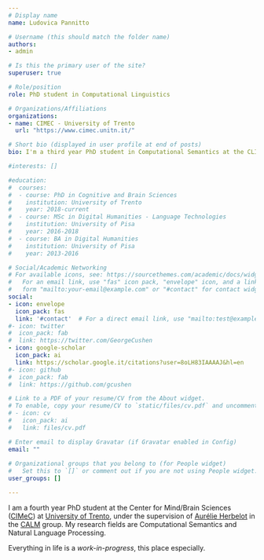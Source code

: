 ```yaml
---
# Display name
name: Ludovica Pannitto

# Username (this should match the folder name)
authors:
- admin

# Is this the primary user of the site?
superuser: true

# Role/position
role: PhD student in Computational Linguistics

# Organizations/Affiliations
organizations:
- name: CIMEC - University of Trento
  url: "https://www.cimec.unitn.it/"

# Short bio (displayed in user profile at end of posts)
bio: I'm a third year PhD student in Computational Semantics at the CLIC (Language, Interaction and Computation) Laboratory at CIMeC.

#interests: []

#education:
#  courses:
#  - course: PhD in Cognitive and Brain Sciences
#    institution: University of Trento
#    year: 2018-current
#  - course: MSc in Digital Humanities - Language Technologies
#    institution: University of Pisa
#    year: 2016-2018
#  - course: BA in Digital Humanities
#    institution: University of Pisa
#    year: 2013-2016

# Social/Academic Networking
# For available icons, see: https://sourcethemes.com/academic/docs/widgets/#icons
#   For an email link, use "fas" icon pack, "envelope" icon, and a link in the
#   form "mailto:your-email@example.com" or "#contact" for contact widget.
social:
- icon: envelope
  icon_pack: fas
  link: '#contact'  # For a direct email link, use "mailto:test@example.org".
#- icon: twitter
#  icon_pack: fab
#  link: https://twitter.com/GeorgeCushen
- icon: google-scholar
  icon_pack: ai
  link: https://scholar.google.it/citations?user=8oLH83IAAAAJ&hl=en
#- icon: github
#  icon_pack: fab
#  link: https://github.com/gcushen

# Link to a PDF of your resume/CV from the About widget.
# To enable, copy your resume/CV to `static/files/cv.pdf` and uncomment the lines below.  
# - icon: cv
#   icon_pack: ai
#   link: files/cv.pdf

# Enter email to display Gravatar (if Gravatar enabled in Config)
email: ""
  
# Organizational groups that you belong to (for People widget)
#   Set this to `[]` or comment out if you are not using People widget.  
user_groups: []

---
```


I am a fourth year PhD student at the Center for Mind/Brain Sciences ([CIMeC](https://www.cimec.unitn.it/)) at [University of Trento](https://www.unitn.it/en), under the supervision of [Aurélie Herbelot](https://aurelieherbelot.net/) in the [CALM](https://www.cimec.unitn.it/en/1013/computational-approaches-to-language-and-meaning-calm) group. 
My research fields are Computational Semantics and Natural Language Processing.

Everything in life is a _work-in-progress_, this place especially.
